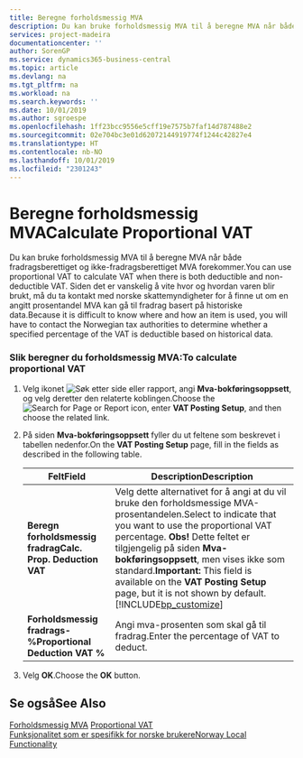 ```yaml
---
title: Beregne forholdsmessig MVA
description: Du kan bruke forholdsmessig MVA til å beregne MVA når både fradragsberettiget og ikke-fradragsberettiget MVA forekommer.
services: project-madeira
documentationcenter: ''
author: SorenGP
ms.service: dynamics365-business-central
ms.topic: article
ms.devlang: na
ms.tgt_pltfrm: na
ms.workload: na
ms.search.keywords: ''
ms.date: 10/01/2019
ms.author: sgroespe
ms.openlocfilehash: 1ff23bcc9556e5cff19e7575b7faf14d787488e2
ms.sourcegitcommit: 02e704bc3e01d62072144919774f1244c42827e4
ms.translationtype: HT
ms.contentlocale: nb-NO
ms.lasthandoff: 10/01/2019
ms.locfileid: "2301243"
---
```

# <a name="calculate-proportional-vat"></a><span data-ttu-id="bccf5-103">Beregne forholdsmessig MVA</span><span class="sxs-lookup"><span data-stu-id="bccf5-103">Calculate Proportional VAT</span></span>
<span data-ttu-id="bccf5-104">Du kan bruke forholdsmessig MVA til å beregne MVA når både fradragsberettiget og ikke-fradragsberettiget MVA forekommer.</span><span class="sxs-lookup"><span data-stu-id="bccf5-104">You can use proportional VAT to calculate VAT when there is both deductible and non-deductible VAT.</span></span> <span data-ttu-id="bccf5-105">Siden det er vanskelig å vite hvor og hvordan varen blir brukt, må du ta kontakt med norske skattemyndigheter for å finne ut om en angitt prosentandel MVA kan gå til fradrag basert på historiske data.</span><span class="sxs-lookup"><span data-stu-id="bccf5-105">Because it is difficult to know where and how an item is used, you will have to contact the Norwegian tax authorities to determine whether a specified percentage of the VAT is deductible based on historical data.</span></span>  

### <a name="to-calculate-proportional-vat"></a><span data-ttu-id="bccf5-106">Slik beregner du forholdsmessig MVA:</span><span class="sxs-lookup"><span data-stu-id="bccf5-106">To calculate proportional VAT</span></span>  

1.  <span data-ttu-id="bccf5-107">Velg ikonet ![Søk etter side eller rapport](../../media/ui-search/search_small.png "Søk etter side eller rapport"), angi **Mva-bokføringsoppsett**, og velg deretter den relaterte koblingen.</span><span class="sxs-lookup"><span data-stu-id="bccf5-107">Choose the ![Search for Page or Report](../../media/ui-search/search_small.png "Search for Page or Report icon") icon, enter **VAT Posting Setup**, and then choose the related link.</span></span>  
2.  <span data-ttu-id="bccf5-108">På siden **Mva-bokføringsoppsett** fyller du ut feltene som beskrevet i tabellen nedenfor.</span><span class="sxs-lookup"><span data-stu-id="bccf5-108">On the **VAT Posting Setup** page, fill in the fields as described in the following table.</span></span>  

    |<span data-ttu-id="bccf5-109">Felt</span><span class="sxs-lookup"><span data-stu-id="bccf5-109">Field</span></span>|<span data-ttu-id="bccf5-110">Description</span><span class="sxs-lookup"><span data-stu-id="bccf5-110">Description</span></span>|  
    |---------------------------------|---------------------------------------|  
    |<span data-ttu-id="bccf5-111">**Beregn forholdsmessig fradrag**</span><span class="sxs-lookup"><span data-stu-id="bccf5-111">**Calc. Prop. Deduction VAT**</span></span>|<span data-ttu-id="bccf5-112">Velg dette alternativet for å angi at du vil bruke den forholdsmessige MVA-prosentandelen.</span><span class="sxs-lookup"><span data-stu-id="bccf5-112">Select to indicate that you want to use the proportional VAT percentage.</span></span> <span data-ttu-id="bccf5-113">**Obs!** Dette feltet er tilgjengelig på siden **Mva-bokføringsoppsett**, men vises ikke som standard.</span><span class="sxs-lookup"><span data-stu-id="bccf5-113">**Important:**  This field is available on the **VAT Posting Setup** page, but it is not shown by default.</span></span> [!INCLUDE[bp_customize](../../includes/bp_customize_md.md)]|  
    |<span data-ttu-id="bccf5-114">**Forholdsmessig fradrags-%**</span><span class="sxs-lookup"><span data-stu-id="bccf5-114">**Proportional Deduction VAT %**</span></span>|<span data-ttu-id="bccf5-115">Angi mva-prosenten som skal gå til fradrag.</span><span class="sxs-lookup"><span data-stu-id="bccf5-115">Enter the percentage of VAT to deduct.</span></span>|  

3.  <span data-ttu-id="bccf5-116">Velg **OK**.</span><span class="sxs-lookup"><span data-stu-id="bccf5-116">Choose the **OK** button.</span></span>  

## <a name="see-also"></a><span data-ttu-id="bccf5-117">Se også</span><span class="sxs-lookup"><span data-stu-id="bccf5-117">See Also</span></span>  
 <span data-ttu-id="bccf5-118">[Forholdsmessig MVA](proportional-vat.md) </span><span class="sxs-lookup"><span data-stu-id="bccf5-118">[Proportional VAT](proportional-vat.md) </span></span>  
 [<span data-ttu-id="bccf5-119">Funksjonalitet som er spesifikk for norske brukere</span><span class="sxs-lookup"><span data-stu-id="bccf5-119">Norway Local Functionality</span></span>](norway-local-functionality.md)   
 

